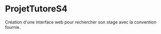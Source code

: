 # ProjetTutoreS4

Création d'une interface web pour rechercher son stage avec la convention fournie.
